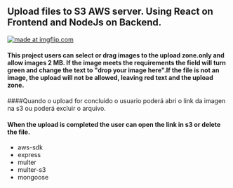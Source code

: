 ## Upload files to S3 AWS server. Using React on Frontend and NodeJs on Backend.



 <a href="https://imgflip.com/gif/3agka6"><img src="https://i.imgflip.com/3agka6.gif" title="made at imgflip.com"/></a>
 
 
 #### This project users can select or drag images to the upload zone.only and allow images 2 MB. If the image meets the requirements the field will turn green and change the text to "drop your image here".If the file is not an image, the upload will not be allowed, leaving red text and the upload zone.
 ####Quando o upload for concluido o usuario poderá abri o link da imagen na s3 ou poderá excluir o arquivo.


#### When the upload is completed the user can open the link in s3 or delete the file.

- aws-sdk
- express
- multer
- multer-s3
- mongoose










